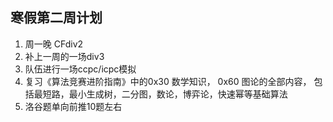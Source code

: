## 寒假第二周计划
1. 周一晚 CFdiv2
2. 补上一周的一场div3
3. 队伍进行一场ccpc/icpc模拟
4. 复习《算法竞赛进阶指南》中的0x30 数学知识， 0x60 图论的全部内容， 包括最短路，最小生成树，二分图，数论，博弈论，快速幂等基础算法
5. 洛谷题单向前推10题左右